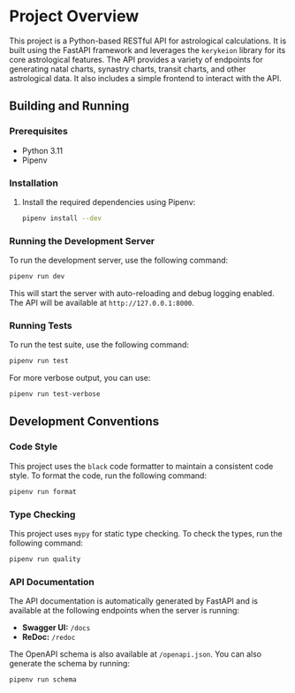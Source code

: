 # Project Overview

This project is a Python-based RESTful API for astrological calculations. It is built using the FastAPI framework and leverages the `kerykeion` library for its core astrological features. The API provides a variety of endpoints for generating natal charts, synastry charts, transit charts, and other astrological data. It also includes a simple frontend to interact with the API.

## Building and Running

### Prerequisites

*   Python 3.11
*   Pipenv

### Installation

1.  Install the required dependencies using Pipenv:

    ```bash
    pipenv install --dev
    ```

### Running the Development Server

To run the development server, use the following command:

```bash
pipenv run dev
```

This will start the server with auto-reloading and debug logging enabled. The API will be available at `http://127.0.0.1:8000`.

### Running Tests

To run the test suite, use the following command:

```bash
pipenv run test
```

For more verbose output, you can use:

```bash
pipenv run test-verbose
```

## Development Conventions

### Code Style

This project uses the `black` code formatter to maintain a consistent code style. To format the code, run the following command:

```bash
pipenv run format
```

### Type Checking

This project uses `mypy` for static type checking. To check the types, run the following command:

```bash
pipenv run quality
```

### API Documentation

The API documentation is automatically generated by FastAPI and is available at the following endpoints when the server is running:

*   **Swagger UI:** `/docs`
*   **ReDoc:** `/redoc`

The OpenAPI schema is also available at `/openapi.json`. You can also generate the schema by running:

```bash
pipenv run schema
```
